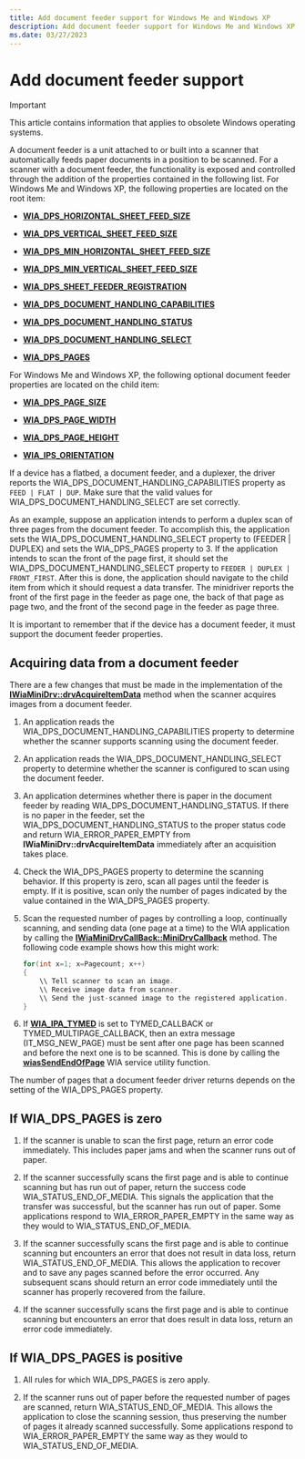 ```yaml
---
title: Add document feeder support for Windows Me and Windows XP
description: Add document feeder support for Windows Me and Windows XP
ms.date: 03/27/2023
---
```


# Add document feeder support

> [!IMPORTANT]
> This article contains information that applies to obsolete Windows operating systems.

A document feeder is a unit attached to or built into a scanner that automatically feeds paper documents in a position to be scanned. For a scanner with a document feeder, the functionality is exposed and controlled through the addition of the properties contained in the following list. For Windows Me and Windows XP, the following properties are located on the root item:

- [**WIA_DPS_HORIZONTAL_SHEET_FEED_SIZE**](./wia-dps-horizontal-sheet-feed-size.md)

- [**WIA_DPS_VERTICAL_SHEET_FEED_SIZE**](./wia-dps-vertical-sheet-feed-size.md)

- [**WIA_DPS_MIN_HORIZONTAL_SHEET_FEED_SIZE**](./wia-dps-min-horizontal-sheet-feed-size.md)

- [**WIA_DPS_MIN_VERTICAL_SHEET_FEED_SIZE**](./wia-dps-min-vertical-sheet-feed-size.md)

- [**WIA_DPS_SHEET_FEEDER_REGISTRATION**](./wia-dps-sheet-feeder-registration.md)

- [**WIA_DPS_DOCUMENT_HANDLING_CAPABILITIES**](./wia-dps-document-handling-capabilities.md)

- [**WIA_DPS_DOCUMENT_HANDLING_STATUS**](./wia-dps-document-handling-status.md)

- [**WIA_DPS_DOCUMENT_HANDLING_SELECT**](./wia-dps-document-handling-select.md)

- [**WIA_DPS_PAGES**](./wia-dps-pages.md)

For Windows Me and Windows XP, the following optional document feeder properties are located on the child item:

- [**WIA_DPS_PAGE_SIZE**](./wia-dps-page-size.md)

- [**WIA_DPS_PAGE_WIDTH**](./wia-dps-page-width.md)

- [**WIA_DPS_PAGE_HEIGHT**](./wia-dps-page-height.md)

- [**WIA_IPS_ORIENTATION**](./wia-ips-orientation.md)

If a device has a flatbed, a document feeder, and a duplexer, the driver reports the WIA_DPS_DOCUMENT_HANDLING_CAPABILITIES property as `FEED | FLAT | DUP`. Make sure that the valid values for WIA_DPS_DOCUMENT_HANDLING_SELECT are set correctly.

As an example, suppose an application intends to perform a duplex scan of three pages from the document feeder. To accomplish this, the application sets the WIA_DPS_DOCUMENT_HANDLING_SELECT property to (FEEDER | DUPLEX) and sets the WIA_DPS_PAGES property to 3. If the application intends to scan the front of the page first, it should set the WIA_DPS_DOCUMENT_HANDLING_SELECT property to `FEEDER | DUPLEX | FRONT_FIRST`. After this is done, the application should navigate to the child item from which it should request a data transfer. The minidriver reports the front of the first page in the feeder as page one, the back of that page as page two, and the front of the second page in the feeder as page three.

It is important to remember that if the device has a document feeder, it must support the document feeder properties.

## Acquiring data from a document feeder

There are a few changes that must be made in the implementation of the [**IWiaMiniDrv::drvAcquireItemData**](/windows-hardware/drivers/ddi/wiamindr_lh/nf-wiamindr_lh-iwiaminidrv-drvacquireitemdata) method when the scanner acquires images from a document feeder.

1. An application reads the WIA_DPS_DOCUMENT_HANDLING_CAPABILITIES property to determine whether the scanner supports scanning using the document feeder.

1. An application reads the WIA_DPS_DOCUMENT_HANDLING_SELECT property to determine whether the scanner is configured to scan using the document feeder.

1. An application determines whether there is paper in the document feeder by reading WIA_DPS_DOCUMENT_HANDLING_STATUS. If there is no paper in the feeder, set the WIA_DPS_DOCUMENT_HANDLING_STATUS to the proper status code and return WIA_ERROR_PAPER_EMPTY from **IWiaMiniDrv::drvAcquireItemData** immediately after an acquisition takes place.

1. Check the WIA_DPS_PAGES property to determine the scanning behavior. If this property is zero, scan all pages until the feeder is empty. If it is positive, scan only the number of pages indicated by the value contained in the WIA_DPS_PAGES property.

1. Scan the requested number of pages by controlling a loop, continually scanning, and sending data (one page at a time) to the WIA application by calling the [**IWiaMiniDrvCallBack::MiniDrvCallback**](/windows-hardware/drivers/ddi/wiamindr_lh/nf-wiamindr_lh-iwiaminidrvcallback-minidrvcallback) method. The following code example shows how this might work:

    ```cpp
    for(int x=1; x=Pagecount; x++)
    {
        \\ Tell scanner to scan an image.
        \\ Receive image data from scanner.
        \\ Send the just-scanned image to the registered application.
    }
    ```

1. If [**WIA_IPA_TYMED**](./wia-ipa-tymed.md) is set to TYMED_CALLBACK or TYMED_MULTIPAGE_CALLBACK, then an extra message (IT_MSG_NEW_PAGE) must be sent after one page has been scanned and before the next one is to be scanned. This is done by calling the [**wiasSendEndOfPage**](/windows-hardware/drivers/ddi/wiamdef/nf-wiamdef-wiassendendofpage) WIA service utility function.

The number of pages that a document feeder driver returns depends on the setting of the WIA_DPS_PAGES property.

## If WIA_DPS_PAGES is zero

1. If the scanner is unable to scan the first page, return an error code immediately. This includes paper jams and when the scanner runs out of paper.

1. If the scanner successfully scans the first page and is able to continue scanning but has run out of paper, return the success code WIA_STATUS_END_OF_MEDIA. This signals the application that the transfer was successful, but the scanner has run out of paper. Some applications respond to WIA_ERROR_PAPER_EMPTY in the same way as they would to WIA_STATUS_END_OF_MEDIA.

1. If the scanner successfully scans the first page and is able to continue scanning but encounters an error that does not result in data loss, return WIA_STATUS_END_OF_MEDIA. This allows the application to recover and to save any pages scanned before the error occurred. Any subsequent scans should return an error code immediately until the scanner has properly recovered from the failure.

1. If the scanner successfully scans the first page and is able to continue scanning but encounters an error that does result in data loss, return an error code immediately.

## If WIA_DPS_PAGES is positive

1. All rules for which WIA_DPS_PAGES is zero apply.

1. If the scanner runs out of paper before the requested number of pages are scanned, return WIA_STATUS_END_OF_MEDIA. This allows the application to close the scanning session, thus preserving the number of pages it already scanned successfully. Some applications respond to WIA_ERROR_PAPER_EMPTY the same way as they would to WIA_STATUS_END_OF_MEDIA.
